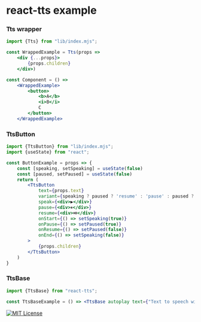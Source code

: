 # react-tts example

### Tts wrapper
```jsx
import {Tts} from "lib/index.mjs";

const WrappedExample = Tts(props =>
    <div {...props}>
        {props.children}
    </div>)

const Component = () =>
    <WrappedExample>
        <button>
            <b>A</b>
            <i>B</i>
            C
        </button>
    </WrappedExample>
```

### TtsButton
```jsx
import {TtsButton} from "lib/index.mjs";
import {useState} from "react";

const ButtonExample = props => {
    const [speaking, setSpeaking] = useState(false)
    const [paused, setPaused] = useState(false)
    return (
        <TtsButton
            text={props.text}
            variant={speaking ? paused ? 'resume' : 'pause' : paused ? 'resume' : 'speak'}
            speak={<div>▶️</div>}
            pause={<div>⏸</div>}
            resume={<div>⏯️</div>}
            onStart={() => setSpeaking(true)}
            onPause={() => setPaused(true)}
            onResume={() => setPaused(false)}
            onEnd={() => setSpeaking(false)}
        >
            {props.children}
        </TtsButton>
    )
}
```

### TtsBase
```jsx
import {TtsBase} from "react-tts";

const TtsBaseExample = () => <TtsBase autoplay text={"Text to speech will autoplay each time component renders"}/>
```
[![MIT License][license-shield]][license-url] 

[license-shield]: https://img.shields.io/github/license/rosealexander/react-tts.svg?style=for-the-badge
[license-url]: https://github.com/rosealexander/react-tts/blob/master/LICENSE
